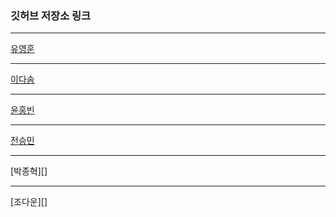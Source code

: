 ### 깃허브 저장소 링크
* * *
[유영훈](https://github.com/marangY/StudySave.git "github link")
* * *
[이다솜](https://github.com/DaSom253/StudyJava.git "github link")
* * *
[윤홍빈](https://github.com/YoonBeen/2bStudy.git "github link")
* * *
[전승민](https://github.com/01jungseungmin/StudySave.git "github link")
* * *
[박종혁][]
* * *
[조다운][]